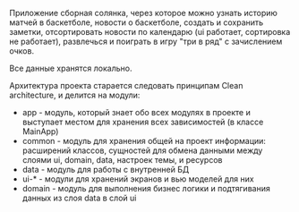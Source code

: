 Приложение сборная солянка, через которое можно узнать историю матчей в баскетболе, новости о баскетболе, создать и сохранить заметки, отсортировать новости по календарю (ui работает, сортировка не работает), развлечься и поиграть в игру "три в ряд" с зачислением очков.

Все данные хранятся локально.

Архитектура проекта старается следовать принципам Clean architecture, и делится на модули:

* app - модуль, который знает обо всех модулях в проекте и выступает местом для хранения всех зависимостей (в классе MainApp)
* common - модуль для хранения общей на проект информации: расширений классов, сущностей для обмена данными между слоями ui, domain, data, настроек темы, и ресурсов
* data - модуль для работы с внутренней БД
* ui-* - модули для хранений экранов и вью моделей для них
* domain - модуль для выполнения бизнес логики и подтягивания данных из слоя data в слой ui
